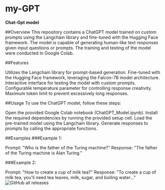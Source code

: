 # my-GPT
__Chat-Gpt model__

##Overview
This repository contains a ChatGPT model trained on custom prompts using the Langchain library and fine-tuned with the Hugging Face framework. The model is capable of generating human-like text responses given input questions or prompts. The training and testing of the model were conducted in Google Colab.

##Features

Utilizes the Langchain library for prompt-based generation.
Fine-tuned with the Hugging Face framework, leveraging the Falcon-7B model architecture.
Interactive interface for testing the model with custom prompts.
Configurable temperature parameter for controlling response creativity.
Maximum token limit to prevent excessively long responses.


##Usage
To use the ChatGPT model, follow these steps:

Open the provided Google Colab notebook (ChatGPT_Model.ipynb).
Install the required dependencies by running the provided setup cell.
Load the pre-trained model using the Langchain library.
Generate responses to prompts by calling the appropriate functions.

##Examples
###Example 1:

Prompt: "Who is the father of the Turing machine?"
Response: "The father of the Turing machine is Alan Turing."

###Example 2:

Prompt: "How to create a cup of milk tea?"
Response: "To create a cup of milk tea, you'll need tea leaves, milk, sugar, and boiling water..."
![GitHub all releases](https://img.shields.io/github/downloads/{nethmidileka}/{my-GPT}/total)
